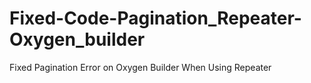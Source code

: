 # Fixed-Code-Pagination_Repeater-Oxygen_builder
Fixed Pagination Error on Oxygen Builder When Using Repeater
